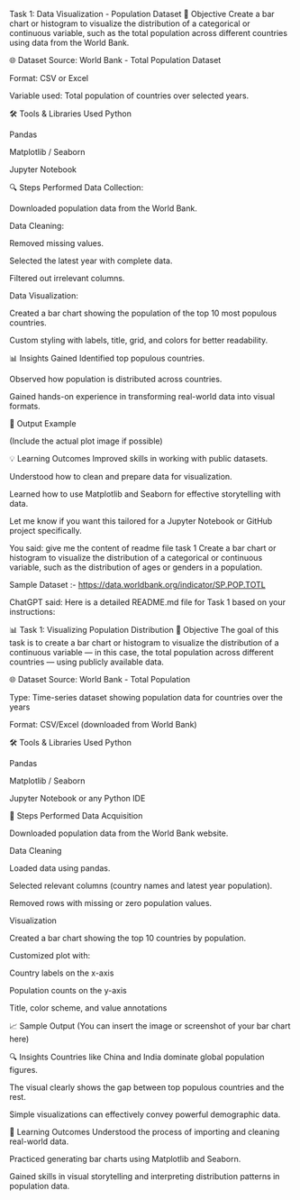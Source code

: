Task 1: Data Visualization - Population Dataset
📌 Objective
Create a bar chart or histogram to visualize the distribution of a categorical or continuous variable, such as the total population across different countries using data from the World Bank.

🌐 Dataset
Source: World Bank - Total Population Dataset

Format: CSV or Excel

Variable used: Total population of countries over selected years.

🛠️ Tools & Libraries Used
Python

Pandas

Matplotlib / Seaborn

Jupyter Notebook

🔍 Steps Performed
Data Collection:

Downloaded population data from the World Bank.

Data Cleaning:

Removed missing values.

Selected the latest year with complete data.

Filtered out irrelevant columns.

Data Visualization:

Created a bar chart showing the population of the top 10 most populous countries.

Custom styling with labels, title, grid, and colors for better readability.

📊 Insights Gained
Identified top populous countries.

Observed how population is distributed across countries.

Gained hands-on experience in transforming real-world data into visual formats.

📁 Output Example

(Include the actual plot image if possible)

💡 Learning Outcomes
Improved skills in working with public datasets.

Understood how to clean and prepare data for visualization.

Learned how to use Matplotlib and Seaborn for effective storytelling with data.

Let me know if you want this tailored for a Jupyter Notebook or GitHub project specifically.








You said:
give me the content of readme file 
task 1
Create a bar chart or histogram to visualize the distribution of a categorical or continuous variable, such as the distribution of ages or genders in a population.


Sample Dataset :- https://data.worldbank.org/indicator/SP.POP.TOTL


ChatGPT said:
Here is a detailed README.md file for Task 1 based on your instructions:

📊 Task 1: Visualizing Population Distribution
📝 Objective
The goal of this task is to create a bar chart or histogram to visualize the distribution of a continuous variable — in this case, the total population across different countries — using publicly available data.

🌐 Dataset
Source: World Bank - Total Population

Type: Time-series dataset showing population data for countries over the years

Format: CSV/Excel (downloaded from World Bank)

🛠️ Tools & Libraries Used
Python

Pandas

Matplotlib / Seaborn

Jupyter Notebook or any Python IDE

🔧 Steps Performed
Data Acquisition

Downloaded population data from the World Bank website.

Data Cleaning

Loaded data using pandas.

Selected relevant columns (country names and latest year population).

Removed rows with missing or zero population values.

Visualization

Created a bar chart showing the top 10 countries by population.

Customized plot with:

Country labels on the x-axis

Population counts on the y-axis

Title, color scheme, and value annotations

📈 Sample Output
(You can insert the image or screenshot of your bar chart here)

🔍 Insights
Countries like China and India dominate global population figures.

The visual clearly shows the gap between top populous countries and the rest.

Simple visualizations can effectively convey powerful demographic data.

🎯 Learning Outcomes
Understood the process of importing and cleaning real-world data.

Practiced generating bar charts using Matplotlib and Seaborn.

Gained skills in visual storytelling and interpreting distribution patterns in population data.

